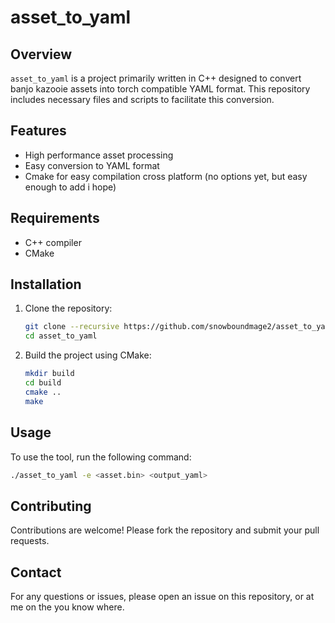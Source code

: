 # asset_to_yaml

## Overview
`asset_to_yaml` is a project primarily written in C++ designed to convert banjo kazooie assets into torch compatible YAML format. This repository includes necessary files and scripts to facilitate this conversion.

## Features
- High performance asset processing
- Easy conversion to YAML format
- Cmake for easy compilation cross platform (no options yet, but easy enough to add i hope)

## Requirements
- C++ compiler
- CMake

## Installation
1. Clone the repository:
    ```bash
    git clone --recursive https://github.com/snowboundmage2/asset_to_yaml.git
    cd asset_to_yaml
    ```

2. Build the project using CMake:
    ```bash
    mkdir build
    cd build
    cmake ..
    make
    ```

## Usage
To use the tool, run the following command:
```bash
./asset_to_yaml -e <asset.bin> <output_yaml>
```

## Contributing
Contributions are welcome! Please fork the repository and submit your pull requests.

## Contact
For any questions or issues, please open an issue on this repository, or at me on the you know where.

```
